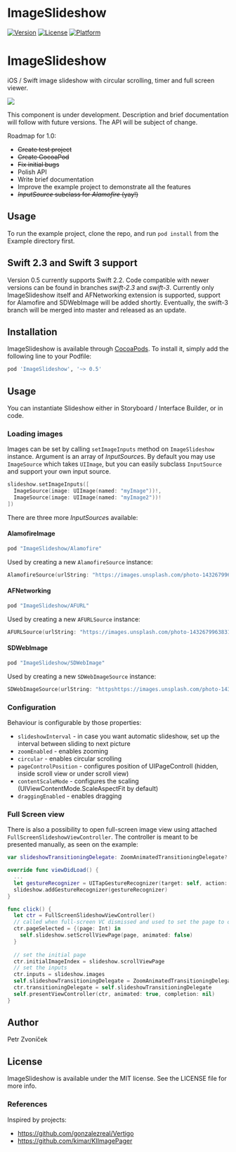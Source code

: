 # ImageSlideshow

[![Version](https://img.shields.io/cocoapods/v/ImageSlideshow.svg?style=flat)](http://cocoapods.org/pods/ImageSlideshow)
[![License](https://img.shields.io/cocoapods/l/ImageSlideshow.svg?style=flat)](http://cocoapods.org/pods/ImageSlideshow)
[![Platform](https://img.shields.io/cocoapods/p/ImageSlideshow.svg?style=flat)](http://cocoapods.org/pods/ImageSlideshow)

# ImageSlideshow

iOS / Swift image slideshow with circular scrolling, timer and full screen viewer.

![](http://cl.ly/image/2v193I0G0h0Z/ImageSlideshow2.gif)


This component is under development. Description and brief documentation will follow with future versions. The API will be subject of change.

Roadmap for 1.0:
- ~~Create test project~~
- ~~Create CocoaPod~~
- ~~Fix initial bugs~~
- Polish API
- Write brief documentation
- Improve the example project to demonstrate all the features
- ~~*InputSource* subclass for *Alamofire* (yay!)~~

## Usage

To run the example project, clone the repo, and run `pod install` from the Example directory first.

## Swift 2.3 and Swift 3 support

Version 0.5 currently supports Swift 2.2. Code compatible with newer versions can be found in branches *swift-2.3* and *swift-3*. Currently only ImageSlideshow itself and AFNetworking extension is supported, support for Alamofire and SDWebImage will be added shortly. Eventually, the swift-3 branch will be merged into master and released as an update.


## Installation

ImageSlideshow is available through [CocoaPods](http://cocoapods.org). To install
it, simply add the following line to your Podfile:

```ruby
pod 'ImageSlideshow', '~> 0.5'
```

## Usage

You can instantiate Slideshow either in Storyboard / Interface Builder, or in code. 

### Loading images

Images can be set by calling ```setImageInputs``` method on ```ImageSlideshow``` instance. Argument is an array of *InputSource*s. By default you may use ```ImageSource``` which takes ```UIImage```, but you can easily subclass ```InputSource``` and support your own input source.

```swift
slideshow.setImageInputs([
  ImageSource(image: UIImage(named: "myImage"))!, 
  ImageSource(image: UIImage(named: "myImage2"))!
])
```

There are three more *InputSource*s available:

#### AlamofireImage

```ruby
pod "ImageSlideshow/Alamofire"
``` 

Used by creating a new `AlamofireSource` instance:
```swift
AlamofireSource(urlString: "https://images.unsplash.com/photo-1432679963831-2dab49187847?w=1080")
```

#### AFNetworking

```ruby
pod "ImageSlideshow/AFURL"
``` 

Used by creating a new `AFURLSource` instance:
```swift
AFURLSource(urlString: "https://images.unsplash.com/photo-1432679963831-2dab49187847?w=1080")
```

#### SDWebImage

```ruby
pod "ImageSlideshow/SDWebImage"
``` 

Used by creating a new `SDWebImageSource` instance:
```swift
SDWebImageSource(urlString: "httpshttps://images.unsplash.com/photo-1432679963831-2dab49187847?w=1080")
```

### Configuration

Behaviour is configurable by those properties:

- ```slideshowInterval``` - in case you want automatic slideshow, set up the interval between sliding to next picture
- ```zoomEnabled``` - enables zooming
- ```circular``` - enables circular scrolling
- ```pageControlPosition``` - configures position of UIPageControll (hidden, inside scroll view or under scroll view)
- ```contentScaleMode``` - configures the scaling (UIViewContentMode.ScaleAspectFit by default)
- ```draggingEnabled``` - enables dragging

### Full Screen view

There is also a possibility to open full-screen image view using attached `FullScreenSlideshowViewController`. The controller is meant to be presented manually, as seen on the example:

```swift
var slideshowTransitioningDelegate: ZoomAnimatedTransitioningDelegate?

override func viewDidLoad() {
  ...
  let gestureRecognizer = UITapGestureRecognizer(target: self, action: "openFullScreen")
  slideshow.addGestureRecognizer(gestureRecognizer)
}

func click() {
  let ctr = FullScreenSlideshowViewController()
  // called when full-screen VC dismissed and used to set the page to our original slideshow
  ctr.pageSelected = {(page: Int) in
    self.slideshow.setScrollViewPage(page, animated: false)
  }
  
  // set the initial page
  ctr.initialImageIndex = slideshow.scrollViewPage
  // set the inputs
  ctr.inputs = slideshow.images
  self.slideshowTransitioningDelegate = ZoomAnimatedTransitioningDelegate(slideshowView: slideshow, slideshowController: ctr)
  ctr.transitioningDelegate = self.slideshowTransitioningDelegate
  self.presentViewController(ctr, animated: true, completion: nil)
}
```

## Author

Petr Zvoníček

## License

ImageSlideshow is available under the MIT license. See the LICENSE file for more info.

### References

Inspired by projects: 
- https://github.com/gonzalezreal/Vertigo
- https://github.com/kimar/KIImagePager
